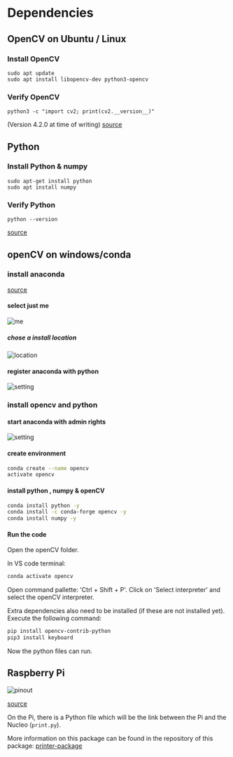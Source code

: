 # Dependencies

## OpenCV on Ubuntu / Linux

### Install OpenCV

```command
sudo apt update
sudo apt install libopencv-dev python3-opencv
```

### Verify OpenCV

```command
python3 -c "import cv2; print(cv2.__version__)"
```

(Version 4.2.0 at time of writing)
[source](https://linuxize.com/post/how-to-install-opencv-on-ubuntu-20-04/)

## Python

### Install Python & numpy

```command
sudo apt-get install python
sudo apt install numpy
```

### Verify Python

```command
python --version
```

[source](https://www.makeuseof.com/install-python-ubuntu/)

## openCV on windows/conda

### install anaconda 

[source](https://www.anaconda.com/products/individual)

#### select just me

![me](./img/anacondame.PNG)

##### chose a install location

![location](./img/anacondalocation.PNG)

#### register anaconda with python 

![setting](./img/anacondapython.PNG)

### install opencv and python

#### start anaconda with admin rights

![setting](./img/anacondaAdmin.png)

#### create environment

```bash
conda create --name opencv
activate opencv
```

#### install python , numpy & openCV

```bash
conda install python -y
conda install -c conda-forge opencv -y
conda install numpy -y
```

#### Run the code

Open the openCV folder.

In VS code terminal:
```bash
conda activate opencv
```

Open command pallette: 'Ctrl + Shift + P'.
Click on 'Select interpreter' and select the openCV interpreter.

Extra dependencies also need to be installed (if these are not installed yet). Execute the following command:

```bash
pip install opencv-contrib-python
pip3 install keyboard
```

Now the python files can run.

## Raspberry Pi

![pinout](./img/RPI-pinout.PNG)

[source](https://pi4j.com/1.4/pins/rpi-4b.html)

On the Pi, there is a Python file which will be the link between the Pi and the Nucleo (`print.py`).

More information on this package can be found in the repository of this package: [printer-package](https://github.com/vives-projectweek-2022/autograder-printer-package/tree/master/printer_package)